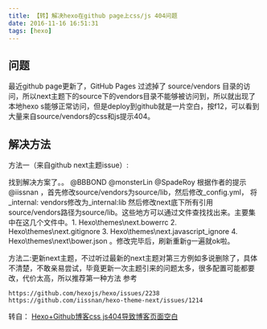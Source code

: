 ```yaml
---
title: 【转】解决hexo在github page上css/js 404问题
date: 2016-11-16 16:51:31
tags: [hexo]
---
```


## 问题

最近github page更新了，GitHub Pages 过滤掉了 source/vendors 目录的访问，所以next主题下的source下的vendors目录不能够被访问到，所以就出现了本地hexo s能够正常访问，但是deploy到github就是一片空白，按f12，可以看到大量来自source/vendors的css和js提示404。

## 解决方法

方法一（来自github next主题issue）:

找到解决方案了。。 @BBBOND @monsterLin @SpadeRoy 根据作者的提示 @iissnan ，首先修改source/vendors为source/lib，然后修改_config.yml， 将 _internal: vendors修改为_internal:lib 然后修改next底下所有引用source/vendors路径为source/lib。这些地方可以通过文件查找找出来。主要集中在这几个文件中。1. Hexo\themes\next.bowerrc 2. Hexo\themes\next.gitignore 3. Hexo\themes\next.javascript_ignore 4. Hexo\themes\next\bower.json 。修改完毕后，刷新重新g一遍就ok啦。
    

方法二:更新next主题，不过听过最新的next主题对第三方例如多说删除了，具体不清楚，不敢亲易尝试，毕竟更新一次主题引来的问题太多，很多配置可能都要改，代价太高，所以推荐第一种方法
参考

    https://github.com/hexojs/hexo/issues/2238
    https://github.com/iissnan/hexo-theme-next/issues/1214


转自： [Hexo+Github博客css js404导致博客页面空白](http://blog.csdn.net/zhouzixin053/article/details/53038679)